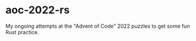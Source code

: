 # aoc-2022-rs

My ongoing attempts at the "Advent of Code" 2022 puzzles to get some fun Rust practice.
